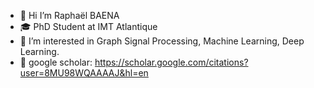 - 👋 Hi I’m Raphaël BAENA
- 🎓 PhD Student at IMT Atlantique
- 👀 I’m interested in Graph Signal Processing, Machine Learning, Deep Learning. 
- 📝 google scholar: https://scholar.google.com/citations?user=8MU98WQAAAAJ&hl=en

<!---
raphael-baena/raphael-baena is a ✨ special ✨ repository because its `README.md` (this file) appears on your GitHub profile.
You can click the Preview link to take a look at your changes.
--->
